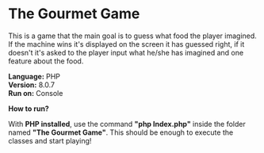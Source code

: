 <h1>The Gourmet Game</h1>

This is a game that the main goal is to guess what food the player imagined. If the machine wins it's displayed on the screen it has guessed right, if it doesn't it's asked to the player input what he/she has imagined and one feature about the food.

**Language:** PHP  
**Version:** 8.0.7  
**Run on:** Console  

**How to run?**

With **PHP installed**, use the command **"php Index.php"** inside the folder named **"The Gourmet Game"**. This should be enough to execute the classes and start playing!